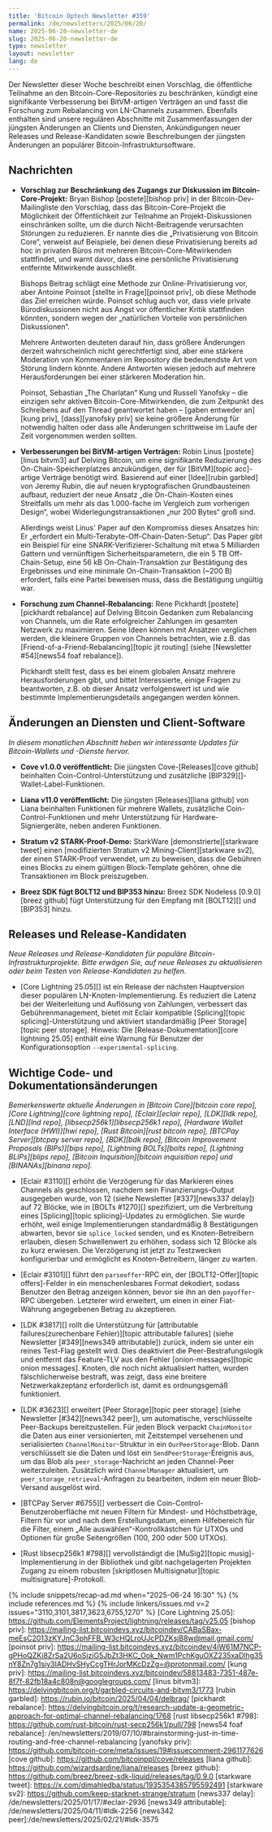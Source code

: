 ```yaml
---
title: 'Bitcoin Optech Newsletter #359'
permalink: /de/newsletters/2025/06/20/
name: 2025-06-20-newsletter-de
slug: 2025-06-20-newsletter-de
type: newsletter
layout: newsletter
lang: de
---
```

Der Newsletter dieser Woche beschreibt einen Vorschlag, die öffentliche
Teilnahme an den Bitcoin-Core-Repositories zu beschränken, kündigt eine
signifikante Verbesserung bei BitVM-artigen Verträgen an und fasst die
Forschung zum Rebalancing von LN-Channels zusammen. Ebenfalls enthalten
sind unsere regulären Abschnitte mit Zusammenfassungen der jüngsten
Änderungen an Clients und Diensten, Ankündigungen neuer Releases und
Release-Kandidaten sowie Beschreibungen der jüngsten Änderungen an
populärer Bitcoin-Infrastruktursoftware.

## Nachrichten

- **Vorschlag zur Beschränkung des Zugangs zur Diskussion im Bitcoin-Core-Projekt:**
  Bryan Bishop [postete][bishop priv] in der Bitcoin-Dev-Mailingliste den
  Vorschlag, dass das Bitcoin-Core-Projekt die Möglichkeit der Öffentlichkeit
  zur Teilnahme an Projekt-Diskussionen einschränken sollte, um die durch
  Nicht-Beitragende verursachten Störungen zu reduzieren. Er nannte dies die
  „Privatisierung von Bitcoin Core“, verweist auf Beispiele, bei denen diese
  Privatisierung bereits ad hoc in privaten Büros mit mehreren
  Bitcoin-Core-Mitwirkenden stattfindet, und warnt davor, dass eine
  persönliche Privatisierung entfernte Mitwirkende ausschließt.

  Bishops Beitrag schlägt eine Methode zur Online-Privatisierung vor, aber
  Antoine Poinsot [stellte in Frage][poinsot priv], ob diese Methode das Ziel
  erreichen würde. Poinsot schlug auch vor, dass viele private Bürodiskussionen
  nicht aus Angst vor öffentlicher Kritik stattfinden könnten, sondern wegen
  der „natürlichen Vorteile von persönlichen Diskussionen“.

  Mehrere Antworten deuteten darauf hin, dass größere Änderungen derzeit
  wahrscheinlich nicht gerechtfertigt sind, aber eine stärkere Moderation von
  Kommentaren im Repository die bedeutendste Art von Störung lindern könnte.
  Andere Antworten wiesen jedoch auf mehrere Herausforderungen bei einer
  stärkeren Moderation hin.

  Poinsot, Sebastian „The Charlatan“ Kung und Russell Yanofsky – die einzigen
  sehr aktiven Bitcoin-Core-Mitwirkenden, die zum Zeitpunkt des Schreibens auf
  den Thread geantwortet haben – [gaben entweder an][kung priv],
  [dass][yanofsky priv] sie keine größere Änderung für notwendig halten oder
  dass alle Änderungen schrittweise im Laufe der Zeit vorgenommen werden
  sollten.

- **Verbesserungen bei BitVM-artigen Verträgen:**
  Robin Linus [postete][linus bitvm3] auf Delving Bitcoin, um eine signifikante
  Reduzierung des On-Chain-Speicherplatzes anzukündigen, der für
  [BitVM][topic acc]-artige Verträge benötigt wird. Basierend auf einer
  [Idee][rubin garbled] von Jeremy Rubin, die auf neuen kryptografischen
  Grundbausteinen aufbaut, reduziert der neue Ansatz „die On-Chain-Kosten eines
  Streitfalls um mehr als das 1.000-fache im Vergleich zum vorherigen Design“,
  wobei Widerlegungstransaktionen „nur 200 Bytes“ groß sind.

  Allerdings weist Linus' Paper auf den Kompromiss dieses Ansatzes hin: Er
  „erfordert ein Multi-Terabyte-Off-Chain-Daten-Setup“. Das Paper gibt ein
  Beispiel für eine SNARK-Verifizierer-Schaltung mit etwa 5 Milliarden Gattern
  und vernünftigen Sicherheitsparametern, die ein 5 TB Off-Chain-Setup, eine
  56 kB On-Chain-Transaktion zur Bestätigung des Ergebnisses und eine minimale
  On-Chain-Transaktion (~200 B) erfordert, falls eine Partei beweisen muss,
  dass die Bestätigung ungültig war.

- **Forschung zum Channel-Rebalancing:**
  Rene Pickhardt [postete][pickhardt rebalance] auf Delving Bitcoin Gedanken
  zum Rebalancing von Channels, um die Rate erfolgreicher Zahlungen im
  gesamten Netzwerk zu maximieren. Seine Ideen können mit Ansätzen verglichen
  werden, die kleinere Gruppen von Channels betrachten, wie z.B. das
  [Friend-of-a-Friend-Rebalancing][topic jit routing] (siehe
  [Newsletter #54][news54 foaf rebalance]).

  Pickhardt stellt fest, dass es bei einem globalen Ansatz mehrere
  Herausforderungen gibt, und bittet Interessierte, einige Fragen zu
  beantworten, z.B. ob dieser Ansatz verfolgenswert ist und wie bestimmte
  Implementierungsdetails angegangen werden können.

## Änderungen an Diensten und Client-Software

*In diesem monatlichen Abschnitt heben wir interessante Updates für
Bitcoin-Wallets und -Dienste hervor.*

- **Cove v1.0.0 veröffentlicht:**
  Die jüngsten Cove-[Releases][cove github] beinhalten
  Coin-Control-Unterstützung und zusätzliche
  [BIP329][]-Wallet-Label-Funktionen.

- **Liana v11.0 veröffentlicht:**
  Die jüngsten [Releases][liana github] von Liana beinhalten Funktionen für
  mehrere Wallets, zusätzliche Coin-Control-Funktionen und mehr Unterstützung
  für Hardware-Signiergeräte, neben anderen Funktionen.

- **Stratum v2 STARK-Proof-Demo:**
  StarkWare [demonstrierte][starkware tweet] einen [modifizierten Stratum v2
  Mining-Client][starkware sv2], der einen STARK-Proof verwendet, um zu
  beweisen, dass die Gebühren eines Blocks zu einem gültigen Block-Template
  gehören, ohne die Transaktionen im Block preiszugeben.

- **Breez SDK fügt BOLT12 und BIP353 hinzu:**
  Breez SDK Nodeless [0.9.0][breez github] fügt Unterstützung für den Empfang
  mit [BOLT12][] und [BIP353] hinzu.

## Releases und Release-Kandidaten

*Neue Releases und Release-Kandidaten für populäre
Bitcoin-Infrastrukturprojekte. Bitte erwägen Sie, auf neue Releases zu
aktualisieren oder beim Testen von Release-Kandidaten zu helfen.*

- [Core Lightning 25.05][] ist ein Release der nächsten Hauptversion dieser
  populären LN-Knoten-Implementierung. Es reduziert die Latenz bei der
  Weiterleitung und Auflösung von Zahlungen, verbessert das Gebührenmanagement,
  bietet mit Eclair kompatible [Splicing][topic splicing]-Unterstützung und
  aktiviert standardmäßig [Peer Storage][topic peer storage]. Hinweis: Die
  [Release-Dokumentation][core lightning 25.05] enthält eine Warnung für
  Benutzer der Konfigurationsoption `--experimental-splicing`.

## Wichtige Code- und Dokumentationsänderungen

*Bemerkenswerte aktuelle Änderungen in [Bitcoin Core][bitcoin core repo],
[Core Lightning][core lightning repo], [Eclair][eclair repo], [LDK][ldk repo],
[LND][lnd repo], [libsecp256k1][libsecp256k1 repo], [Hardware Wallet
Interface (HWI)][hwi repo], [Rust Bitcoin][rust bitcoin repo], [BTCPay Server][btcpay server repo],
[BDK][bdk repo], [Bitcoin Improvement Proposals (BIPs)][bips repo],
[Lightning BOLTs][bolts repo], [Lightning BLIPs][blips repo], [Bitcoin
Inquisition][bitcoin inquisition repo] und [BINANAs][binana repo].*

- [Eclair #3110][] erhöht die Verzögerung für das Markieren eines Channels als
  geschlossen, nachdem sein Finanzierungs-Output ausgegeben wurde, von 12
  (siehe Newsletter [#337][news337 delay]) auf 72 Blöcke, wie in [BOLTs
  #1270][] spezifiziert, um die Verbreitung eines [Splicing][topic
  splicing]-Updates zu ermöglichen. Sie wurde erhöht, weil einige
  Implementierungen standardmäßig 8 Bestätigungen abwarten, bevor sie
  `splice_locked` senden, und es Knoten-Betreibern erlauben, diesen
  Schwellenwert zu erhöhen, sodass sich 12 Blöcke als zu kurz erwiesen. Die
  Verzögerung ist jetzt zu Testzwecken konfigurierbar und ermöglicht es
  Knoten-Betreibern, länger zu warten.

- [Eclair #3101][] führt den `parseoffer`-RPC ein, der [BOLT12-Offer][topic
  offers]-Felder in ein menschenlesbares Format dekodiert, sodass Benutzer den
  Betrag anzeigen können, bevor sie ihn an den `payoffer`-RPC übergeben.
  Letzterer wird erweitert, um einen in einer Fiat-Währung angegebenen Betrag
  zu akzeptieren.

- [LDK #3817][] rollt die Unterstützung für [attributable failures(zurechenbare Fehler)][topic
  attributable failures] (siehe Newsletter [#349][news349 attributable])
  zurück, indem sie unter ein reines Test-Flag gestellt wird. Dies deaktiviert
  die Peer-Bestrafungslogik und entfernt das Feature-TLV aus den
  Fehler [onion-messages][topic onion messages]. Knoten, die noch nicht
  aktualisiert hatten, wurden fälschlicherweise bestraft, was zeigt, dass eine
  breitere Netzwerkakzeptanz erforderlich ist, damit es ordnungsgemäß
  funktioniert.

- [LDK #3623][] erweitert [Peer Storage][topic peer storage] (siehe Newsletter
  [#342][news342 peer]), um automatische, verschlüsselte Peer-Backups
  bereitzustellen. Für jeden Block verpackt `ChainMonitor` die Daten aus einer
  versionierten, mit Zeitstempel versehenen und serialisierten
  `ChannelMonitor`-Struktur in ein `OurPeerStorage`-Blob. Dann verschlüsselt
  sie die Daten und löst ein `SendPeerStorage`-Ereignis aus, um das Blob als
  `peer_storage`-Nachricht an jeden Channel-Peer weiterzuleiten. Zusätzlich
  wird `ChannelManager` aktualisiert, um `peer_storage_retrieval`-Anfragen zu
  bearbeiten, indem ein neuer Blob-Versand ausgelöst wird.

- [BTCPay Server #6755][] verbessert die Coin-Control-Benutzeroberfläche mit
  neuen Filtern für Mindest- und Höchstbeträge, Filtern für vor und nach dem
  Erstellungsdatum, einem Hilfebereich für die Filter, einem „Alle
  auswählen“-Kontrollkästchen für UTXOs und Optionen für große Seitengrößen
  (100, 200 oder 500 UTXOs).

- [Rust libsecp256k1 #798][] vervollständigt die [MuSig2][topic
  musig]-Implementierung in der Bibliothek und gibt nachgelagerten Projekten
  Zugang zu einem robusten [skriptlosen Multisignatur][topic
  multisignature]-Protokoll.

{% include snippets/recap-ad.md when="2025-06-24 16:30" %}
{% include references.md %}
{% include linkers/issues.md v=2 issues="3110,3101,3817,3623,6755,1270" %}
[Core Lightning 25.05]: https://github.com/ElementsProject/lightning/releases/tag/v25.05
[bishop priv]: https://mailing-list.bitcoindevs.xyz/bitcoindev/CABaSBax-meEsC2013zKYJnC3phFFB_W3cHQLroUJcPDZKsjB8w@mail.gmail.com/
[poinsot priv]: https://mailing-list.bitcoindevs.xyz/bitcoindev/4iW61M7NCP-gPHoQZKi8ZrSa2U6oSjziG5JbZt3HKC_Ook_Nwm1PchKguOXZ235xaDlhg35nY8Zn7g1siy3IADHvSHyCcgTHrJorMKcDzZg=@protonmail.com/
[kung priv]: https://mailing-list.bitcoindevs.xyz/bitcoindev/58813483-7351-487e-8f7f-82fb18a4c808n@googlegroups.com/
[linus bitvm3]: https://delvingbitcoin.org/t/garbled-circuits-and-bitvm3/1773
[rubin garbled]: https://rubin.io/bitcoin/2025/04/04/delbrag/
[pickhardt rebalance]: https://delvingbitcoin.org/t/research-update-a-geometric-approach-for-optimal-channel-rebalancing/1768
[rust libsecp256k1 #798]: https://github.com/rust-bitcoin/rust-secp256k1/pull/798
[news54 foaf rebalance]: /en/newsletters/2019/07/10/#brainstorming-just-in-time-routing-and-free-channel-rebalancing
[yanofsky priv]: https://github.com/bitcoin-core/meta/issues/19#issuecomment-2961177626
[cove github]: https://github.com/bitcoinppl/cove/releases
[liana github]: https://github.com/wizardsardine/liana/releases
[breez github]: https://github.com/breez/breez-sdk-liquid/releases/tag/0.9.0
[starkware tweet]: https://x.com/dimahledba/status/1935354385795592491
[starkware sv2]: https://github.com/keep-starknet-strange/stratum
[news337 delay]: /de/newsletters/2025/01/17/#eclair-2936
[news349 attributable]: /de/newsletters/2025/04/11/#ldk-2256
[news342 peer]:/de/newsletters/2025/02/21/#ldk-3575